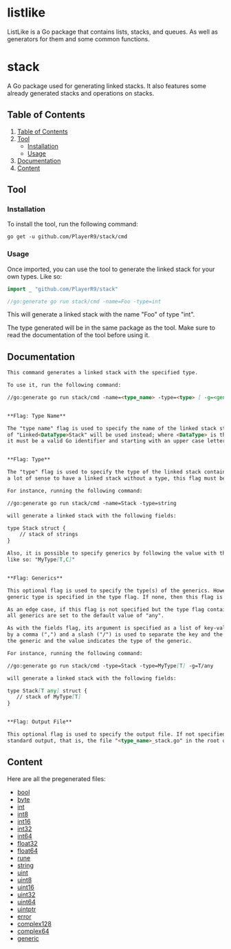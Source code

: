 # listlike
ListLike is a Go package that contains lists, stacks, and queues. As well as generators for them and some common functions.

# stack
A Go package used for generating linked stacks. It also features some already generated stacks and operations on stacks.


## Table of Contents

1. [Table of Contents](#table-of-contents)
2. [Tool](#tool)
   - [Installation](#installation)
   - [Usage](#usage)
3. [Documentation](#documentation)
4. [Content](#content)


## Tool

### Installation

To install the tool, run the following command:
```
go get -u github.com/PlayerR9/stack/cmd
```


### Usage

Once imported, you can use the tool to generate the linked stack for your own types. Like so:
```go
import _ "github.com/PlayerR9/stack"

//go:generate go run stack/cmd -name=Foo -type=int
```

This will generate a linked stack with the name "Foo" of type "int".

The type generated will be in the same package as the tool. Make sure to read the documentation of the tool before using it.


## Documentation

```markdown
This command generates a linked stack with the specified type.

To use it, run the following command:

//go:generate go run stack/cmd -name=<type_name> -type=<type> [ -g=<generics> ] [ -o=<output_file> ]


**Flag: Type Name**

The "type name" flag is used to specify the name of the linked stack struct. If not set, the default name
of "Linked<DataType>Stack" will be used instead; where <DataType> is the data type of the linked stack. Otherwise,
it must be a valid Go identifier and starting with an upper case letter.


**Flag: Type**

The "type" flag is used to specify the type of the linked stack contains. Because it doesn't make
a lot of sense to have a linked stack without a type, this flag must be set.

For instance, running the following command:

//go:generate go run stack/cmd -name=Stack -type=string

will generate a linked stack with the following fields:

type Stack struct {
	// stack of strings
}

Also, it is possible to specify generics by following the value with the generics between square brackets;
like so: "MyType[T,C]"


**Flag: Generics**

This optional flag is used to specify the type(s) of the generics. However, this only applies if at least one
generic type is specified in the type flag. If none, then this flag is ignored.

As an edge case, if this flag is not specified but the type flag contains generics, then
all generics are set to the default value of "any".

As with the fields flag, its argument is specified as a list of key-value pairs where each pair is separated
by a comma (",") and a slash ("/") is used to separate the key and the value. The key indicates the name of
the generic and the value indicates the type of the generic.

For instance, running the following command:

//go:generate go run stack/cmd -type=Stack -type=MyType[T] -g=T/any

will generate a linked stack with the following fields:

type Stack[T any] struct {
   // stack of MyType[T]
}


**Flag: Output File**

This optional flag is used to specify the output file. If not specified, the output will be written to
standard output, that is, the file "<type_name>_stack.go" in the root of the current directory.
```


## Content

Here are all the pregenerated files:
- [bool](bool.go)
- [byte](byte.go)
- [int](int.go)
- [int8](int8.go)
- [int16](int16.go)
- [int32](int32.go)
- [int64](int64.go)
- [float32](float32.go)
- [float64](float64.go)
- [rune](rune.go)
- [string](string.go)
- [uint](uint.go)
- [uint8](uint8.go)
- [uint16](uint16.go)
- [uint32](uint32.go)
- [uint64](uint64.go)
- [uintptr](uintptr.go)
- [error](error.go)
- [complex128](complex128.go)
- [complex64](complex64.go)
- [generic](generic.go)
